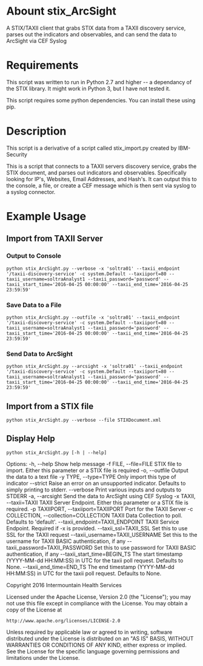 # Abount stix_ArcSight
A STIX/TAXII client that grabs STIX data from a TAXII discovery service, parses out the indicators and observables, and can send the data to ArcSight via CEF Syslog

# Requirements
This script was written to run in Python 2.7 and higher -- a dependancy of the STIX library.  It might work in Python 3, but I have not tested it.

This script requires some python dependencies.  You can install these using pip.

# Description
This script is a derivative of a script called stix_import.py created by IBM-Security

This is a script that connects to a TAXII servers discovery service, grabs the STIX document, and parses out indicators and observables. Specifically looking for IP's, Websites, Email Addresses, and Hash's. It can output this to the console, a file, or create a CEF message which is then sent via syslog to a syslog connector. 

# Example Usage
## Import from TAXII Server
### Output to Console
    python stix_ArcSight.py --verbose -x 'soltra01' --taxii_endpoint '/taxii-discovery-service' -c system.Default --taxiiport=80 --taxii_username=soltraAnalyst1 --taxii_password='password' --taxii_start_time='2016-04-25 00:00:00' --taxii_end_time='2016-04-25 23:59:59'

### Save Data to a File
    python stix_ArcSight.py --outfile -x 'soltra01' --taxii_endpoint '/taxii-discovery-service' -c system.Default --taxiiport=80 --taxii_username=soltraAnalyst1 --taxii_password='password' --taxii_start_time='2016-04-25 00:00:00' --taxii_end_time='2016-04-25 23:59:59'

### Send Data to ArcSight
    python stix_ArcSight.py --arcsight -x 'soltra01' --taxii_endpoint '/taxii-discovery-service' -c system.Default --taxiiport=80 --taxii_username=soltraAnalyst1 --taxii_password='password' --taxii_start_time='2016-04-25 00:00:00' --taxii_end_time='2016-04-25 23:59:59'

## Import from a STIX file
    python stix_ArcSight.py --verbose --file STIXDocument.xml 
    
## Display Help
    python stix_ArcSight.py [-h | --help]

Options:
  -h, --help            Show help message
  -f FILE, --file=FILE  STIX file to import. Either this parameter or a STIX
                        file is required
  -o, --outfile         Output the data to a text file
  -y TYPE, --type=TYPE  Only import this type of indicator
  --strict              Raise an error on an unsupported indicator. Defaults
                        to simply printing to stderr.
  --verbose             Print various inputs and outputs to STDERR
  -a, --arcsight        Send the data to ArcSight using CEF Syslog
  -x TAXII, --taxii=TAXII
                        TAXII Server Endpoint. Either this parameter or a STIX
                        file is required.
  -p TAXIIPORT, --taxiiport=TAXIIPORT
                        Port for the TAXII Server
  -c COLLECTION, --collection=COLLECTION
                        TAXII Data Collection to poll. Defaults to 'default'.
  --taxii_endpoint=TAXII_ENDPOINT
                        TAXII Service Endpoint. Required if -x is provided.
  --taxii_ssl=TAXII_SSL
                        Set this to use SSL for the TAXII request
  --taxii_username=TAXII_USERNAME
                        Set this to the username for TAXII BASIC
                        authentication, if any
  --taxii_password=TAXII_PASSWORD
                        Set this to use password for TAXII BASIC
                        authentication, if any
  --taxii_start_time=BEGIN_TS
                        The start timestamp (YYYY-MM-dd HH:MM:SS) in UTC for
                        the taxii poll request. Defaults to None.
  --taxii_end_time=END_TS
                        The end timestamp (YYYY-MM-dd HH:MM:SS) in UTC for the
                        taxii poll request. Defaults to None.

Copyright 2016 Intermountain Health Services

Licensed under the Apache License, Version 2.0 (the "License");
you may not use this file except in compliance with the License.
You may obtain a copy of the License at

    http://www.apache.org/licenses/LICENSE-2.0

Unless required by applicable law or agreed to in writing, software
distributed under the License is distributed on an "AS IS" BASIS,
WITHOUT WARRANTIES OR CONDITIONS OF ANY KIND, either express or implied.
See the License for the specific language governing permissions and
limitations under the License.
